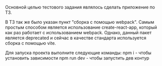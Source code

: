 
Основной целью тестового задания являлось сделать приложение по ТЗ. 

В ТЗ так же было указан пункт "сборка с помощью webpack". Самым простым способом является использование create-react-app, который как раз работает с использованием webpack. Однако, данный пакет является deprecated и сейчас в качестве стандарта используется сборка с помощью vite.

Для запуска проекта выполните следующие команды:
    npm i - чтобы установить зависимости
    npm run dev - чтобы запустить дев контур

